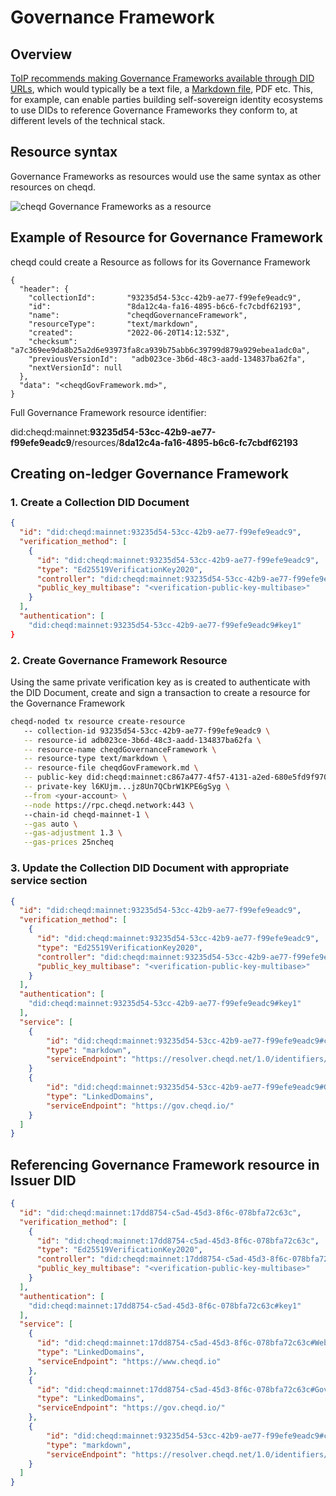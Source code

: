 # Governance Framework

## Overview

[ToIP recommends making Governance Frameworks available through DID URLs](https://wiki.trustoverip.org/pages/viewpage.action?pageId=71241), which would typically be a text file, a [Markdown file](https://en.wikipedia.org/wiki/Markdown), PDF etc. This, for example, can enable parties building self-sovereign identity ecosystems to use DIDs to reference Governance Frameworks they conform to, at different levels of the technical stack.

## Resource syntax

Governance Frameworks as resources would use the same syntax as other resources on cheqd.

![cheqd Governance Frameworks as a resource](<../../.gitbook/assets/Governance Framework Resource syntax.png>)

## Example of Resource for Governance Framework

cheqd could create a Resource as follows for its Governance Framework

```jsonc
{
  "header": {
    "collectionId":       "93235d54-53cc-42b9-ae77-f99efe9eadc9",
    "id":                 "8da12c4a-fa16-4895-b6c6-fc7cbdf62193",
    "name":               "cheqdGovernanceFramework",
    "resourceType":       "text/markdown",
    "created":            "2022-06-20T14:12:53Z",
    "checksum":           "a7c369ee9da8b25a2d6e93973fa8ca939b75abb6c39799d879a929ebea1adc0a",
    "previousVersionId":   "adb023ce-3b6d-48c3-aadd-134837ba62fa",
    "nextVersionId": null
  },
  "data": "<cheqdGovFramework.md>",
}
```

Full Governance Framework resource identifier:

did:cheqd:mainnet:**93235d54-53cc-42b9-ae77-f99efe9eadc9**/resources/**8da12c4a-fa16-4895-b6c6-fc7cbdf62193**

## Creating on-ledger Governance Framework

### 1. Create a Collection DID Document&#x20;

```json
{
  "id": "did:cheqd:mainnet:93235d54-53cc-42b9-ae77-f99efe9eadc9",
  "verification_method": [
    {
      "id": "did:cheqd:mainnet:93235d54-53cc-42b9-ae77-f99efe9eadc9",
      "type": "Ed25519VerificationKey2020",
      "controller": "did:cheqd:mainnet:93235d54-53cc-42b9-ae77-f99efe9eadc9",
      "public_key_multibase": "<verification-public-key-multibase>"
    }
  ],
  "authentication": [
    "did:cheqd:mainnet:93235d54-53cc-42b9-ae77-f99efe9eadc9#key1"
}
```

### 2. Create Governance Framework Resource

Using the same private verification key as is created to authenticate with the DID Document, create and sign a transaction to create a resource for the Governance Framework

```bash
cheqd-noded tx resource create-resource 
   -- collection-id 93235d54-53cc-42b9-ae77-f99efe9eadc9 \
   -- resource-id adb023ce-3b6d-48c3-aadd-134837ba62fa \
   -- resource-name cheqdGovernanceFramework \
   -- resource-type text/markdown \
   -- resource-file cheqdGovFramework.md \
   -- public-key did:cheqd:mainnet:c867a477-4f57-4131-a2ed-680e5fd9f970#key1 \
   -- private-key l6KUjm...jz8Un7QCbrW1KPE6gSyg \
   --from <your-account> \
   --node https://rpc.cheqd.network:443 \ 
   --chain-id cheqd-mainnet-1 \
   --gas auto \
   --gas-adjustment 1.3 \
   --gas-prices 25ncheq

```

### 3. Update the Collection DID Document with appropriate service section

```json
{
  "id": "did:cheqd:mainnet:93235d54-53cc-42b9-ae77-f99efe9eadc9",
  "verification_method": [
    {
      "id": "did:cheqd:mainnet:93235d54-53cc-42b9-ae77-f99efe9eadc9",
      "type": "Ed25519VerificationKey2020",
      "controller": "did:cheqd:mainnet:93235d54-53cc-42b9-ae77-f99efe9eadc9",
      "public_key_multibase": "<verification-public-key-multibase>"
    }
  ],
  "authentication": [
    "did:cheqd:mainnet:93235d54-53cc-42b9-ae77-f99efe9eadc9#key1"
  ],
  "service": [
    {
        "id": "did:cheqd:mainnet:93235d54-53cc-42b9-ae77-f99efe9eadc9#cheqdGovernanceFramework",
        "type": "markdown",
        "serviceEndpoint": "https://resolver.cheqd.net/1.0/identifiers/did:cheqd:mainnet:93235d54-53cc-42b9-ae77-f99efe9eadc9/resources/adb023ce-3b6d-48c3-aadd-134837ba62fa"]
    }
    {
        "id": "did:cheqd:mainnet:93235d54-53cc-42b9-ae77-f99efe9eadc9#GovernanceFrameworkWebsite",
        "type": "LinkedDomains",
        "serviceEndpoint": "https://gov.cheqd.io/"
    }
  ]
}
```

## Referencing Governance Framework resource in Issuer DID

```json
{
  "id": "did:cheqd:mainnet:17dd8754-c5ad-45d3-8f6c-078bfa72c63c",
  "verification_method": [
    {
      "id": "did:cheqd:mainnet:17dd8754-c5ad-45d3-8f6c-078bfa72c63c",
      "type": "Ed25519VerificationKey2020",
      "controller": "did:cheqd:mainnet:17dd8754-c5ad-45d3-8f6c-078bfa72c63c",
      "public_key_multibase": "<verification-public-key-multibase>"
    }
  ],
  "authentication": [
    "did:cheqd:mainnet:17dd8754-c5ad-45d3-8f6c-078bfa72c63c#key1"
  ],
  "service": [
    {
      "id": "did:cheqd:mainnet:17dd8754-c5ad-45d3-8f6c-078bfa72c63c#Website",
      "type": "LinkedDomains",
      "serviceEndpoint": "https://www.cheqd.io"
    },
    {
      "id": "did:cheqd:mainnet:17dd8754-c5ad-45d3-8f6c-078bfa72c63c#GovernanceFrameworkWebsite",
      "type": "LinkedDomains",
      "serviceEndpoint": "https://gov.cheqd.io/"
    },
    {
        "id": "did:cheqd:mainnet:93235d54-53cc-42b9-ae77-f99efe9eadc9#cheqdGovernanceFramework",
        "type": "markdown",
        "serviceEndpoint": "https://resolver.cheqd.net/1.0/identifiers/did:cheqd:mainnet:93235d54-53cc-42b9-ae77-f99efe9eadc9/resources/adb023ce-3b6d-48c3-aadd-134837ba62fa"
    }
  ]
}
```
